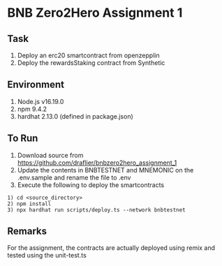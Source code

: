 # BNB Zero2Hero Assignment 1
## Task
1) Deploy an erc20 smartcontract from openzepplin
2) Deploy the rewardsStaking contract from Synthetic

## Environment
1) Node.js v16.19.0
2) npm 9.4.2
3) hardhat 2.13.0 (defined in package.json)

## To Run
1) Download source from https://github.com/draflier/bnbzero2hero_assignment_1
2) Update the contents in BNBTESTNET and MNEMONIC on the .env.sample and rename the file to .env
3) Execute the following to deploy the smartcontracts

```shell
1) cd <source_directory> 
2) npm install
3) npx hardhat run scripts/deploy.ts --network bnbtestnet
```

## Remarks
For the assignment, the contracts are actually deployed using remix and tested using the unit-test.ts

